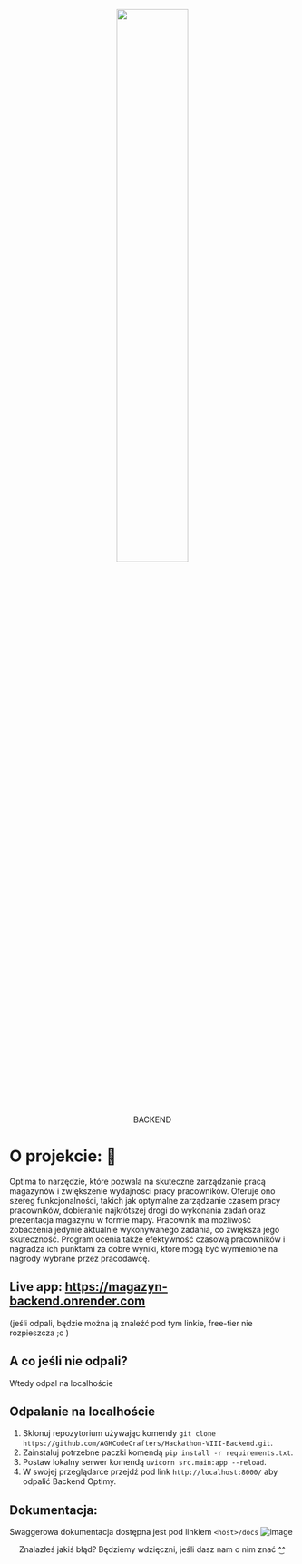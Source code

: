 <p align="center"> 
  <img width="50%" src="https://user-images.githubusercontent.com/65948245/232273586-54aea4ab-35cc-4794-bef6-08f4190218c6.png">
  <br>BACKEND
</p>


# O projekcie: 📜
Optima to narzędzie, które pozwala na skuteczne zarządzanie pracą magazynów i zwiększenie wydajności pracy pracowników. Oferuje ono szereg funkcjonalności, takich jak optymalne zarządzanie czasem pracy pracowników, dobieranie najkrótszej drogi do wykonania zadań oraz prezentacja magazynu w formie mapy. Pracownik ma możliwość zobaczenia jedynie aktualnie wykonywanego zadania, co zwiększa jego skuteczność. Program ocenia także efektywność czasową pracowników i nagradza ich punktami za dobre wyniki, które mogą być wymienione na nagrody wybrane przez pracodawcę.

## Live app: https://magazyn-backend.onrender.com
(jeśli odpali, będzie można ją znaleźć pod tym linkie, free-tier nie rozpieszcza ;c )
<br>

## A co jeśli nie odpali?
Wtedy odpal na localhoście

## Odpalanie na localhoście
1. Sklonuj repozytorium używając komendy `git clone https://github.com/AGHCodeCrafters/Hackathon-VIII-Backend.git`.
2. Zainstaluj potrzebne paczki komendą `pip install -r requirements.txt`.
3. Postaw lokalny serwer komendą `uvicorn src.main:app --reload`.
4. W swojej przeglądarce przejdź pod link `http://localhost:8000/` aby odpalić Backend Optimy. 

## Dokumentacja:
Swaggerowa dokumentacja dostępna jest pod linkiem ```<host>/docs```
![image](https://user-images.githubusercontent.com/65948245/232275228-fd93629f-6347-42bf-9d0c-f898a2dc052e.png)

<div align="center"> 
Znalazłeś jakiś błąd? Będziemy wdzięczni, jeśli dasz nam o nim znać ^͜^
</p>
